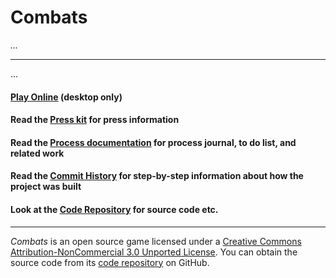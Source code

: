 # Combats

_..._

---

...

#### [Play Online](https://pippinbarr.github.io/combats/) (desktop only)

#### Read the [Press kit](https://github.com/pippinbarr/combats/blob/master/press/README.md) for press information
#### Read the [Process documentation](https://github.com/pippinbarr/combats/blob/master/process/README.md) for process journal, to do list, and related work
#### Read the [Commit History](https://github.com/pippinbarr/combats/commits/master) for step-by-step information about how the project was built
#### Look at the [Code Repository](https://github.com/pippinbarr/combats) for source code etc.

---

_Combats_ is an open source game licensed under a [Creative Commons Attribution-NonCommercial 3.0 Unported License](http://creativecommons.org/licenses/by-nc/3.0/). You can obtain the source code from its [code repository](https://github.com/pippinbarr/combats) on GitHub.
